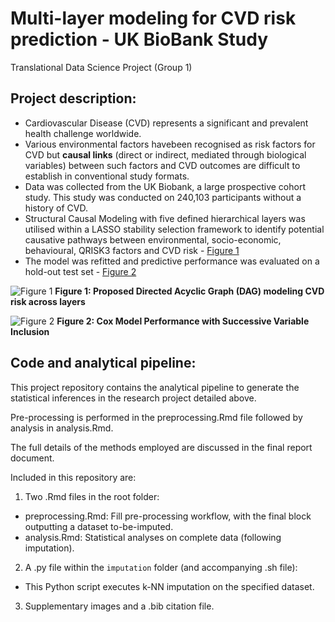 # Multi-layer modeling for CVD risk prediction - UK BioBank Study
Translational Data Science Project (Group 1)

## Project description:
- Cardiovascular Disease (CVD) represents a significant and prevalent health challenge worldwide.
- Various environmental factors havebeen recognised as risk factors for CVD but **causal links** (direct or indirect, mediated through biological variables) between such factors and CVD outcomes are difficult to establish in conventional study formats.
- Data was collected from the UK Biobank, a large prospective cohort study. This study was conducted on 240,103 participants without
a history of CVD.
- Structural Causal Modeling with five defined hierarchical layers was utilised within a LASSO stability selection framework to identify
potential causative pathways between environmental, socio-economic, behavioural, QRISK3 factors and CVD risk - [Figure 1](https://github.com/rictoo/tds-proj/assets/70545953/90e04a98-5a6d-4eca-b17d-04180ab86c22)
- The model was refitted and predictive performance was evaluated on a hold-out test set - [Figure 2](https://github.com/rictoo/tds-proj/assets/70545953/da28cb67-9417-4b41-bc7b-d48305f2fa85)

![Figure 1](https://github.com/rictoo/tds-proj/assets/70545953/90e04a98-5a6d-4eca-b17d-04180ab86c22)
**Figure 1: Proposed Directed Acyclic Graph (DAG) modeling CVD risk across layers**

![Figure 2](https://github.com/rictoo/tds-proj/assets/70545953/da28cb67-9417-4b41-bc7b-d48305f2fa85)
**Figure 2: Cox Model Performance with Successive Variable Inclusion**

## Code and analytical pipeline:

This project repository contains the analytical pipeline to generate the statistical inferences in the research project detailed above.

Pre-processing is performed in the preprocessing.Rmd file followed by analysis in analysis.Rmd. 

The full details of the methods employed are discussed in the final report document.

Included in this repository are:
1. Two .Rmd files in the root folder:
- preprocessing.Rmd: Fill pre-processing workflow, with the final block outputting a dataset to-be-imputed. 
- analysis.Rmd: Statistical analyses on complete data (following imputation).

2. A .py file within the `imputation` folder (and accompanying .sh file):
- This Python script executes k-NN imputation on the specified dataset.

3. Supplementary images and a .bib citation file.
